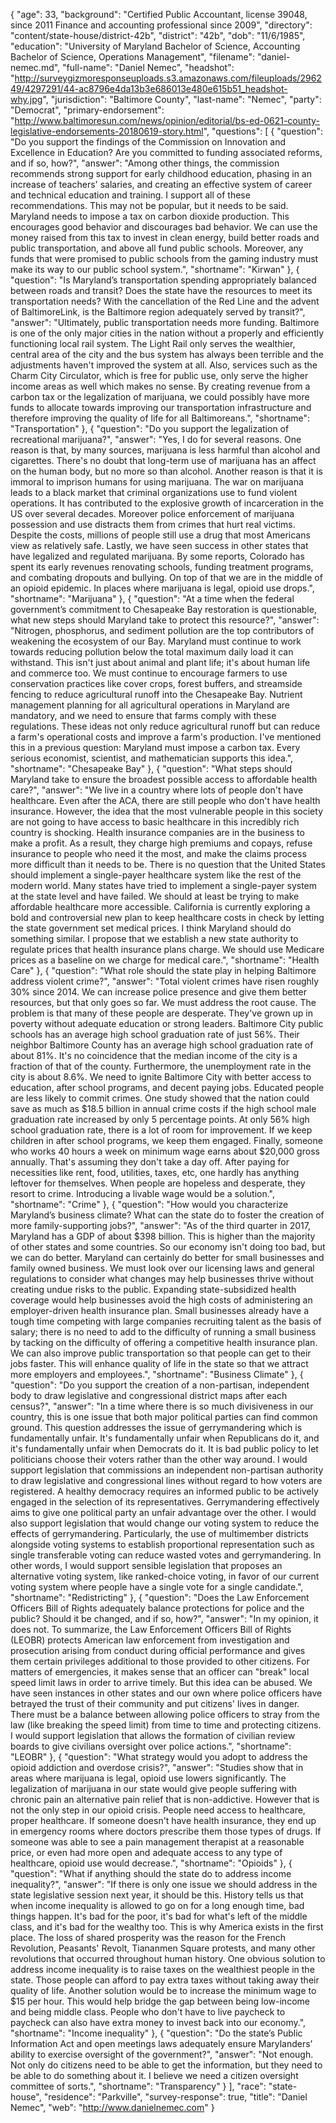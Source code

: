{
  "age": 33,
  "background": "Certified Public Accountant, license 39048, since 2011 Finance and accounting professional since 2009",
  "directory": "content/state-house/district-42b",
  "district": "42b",
  "dob": "11/6/1985",
  "education": "University of Maryland Bachelor of Science, Accounting Bachelor of Science, Operations Management",
  "filename": "daniel-nemec.md",
  "full-name": "Daniel Nemec",
  "headshot": "http://surveygizmoresponseuploads.s3.amazonaws.com/fileuploads/296249/4297291/44-ac8796e4da13b3e686013e480e615b51_headshot-why.jpg",
  "jurisdiction": "Baltimore County",
  "last-name": "Nemec",
  "party": "Democrat",
  "primary-endorsement": "http://www.baltimoresun.com/news/opinion/editorial/bs-ed-0621-county-legislative-endorsements-20180619-story.html",
  "questions": [
    {
      "question": "Do you support the findings of the Commission on Innovation and Excellence in Education? Are you committed to funding associated reforms, and if so, how?",
      "answer": "Among other things, the commission recommends strong support for early childhood education, phasing in an increase of teachers' salaries, and creating an effective system of career and technical education and training. I support all of these recommendations.   This may not be popular, but it needs to be said. Maryland needs to impose a tax on carbon dioxide production. This encourages good behavior and discourages bad behavior. We can use the money raised from this tax to invest in clean energy, build better roads and public transportation, and above all fund public schools. Moreover, any funds that were promised to public schools from the gaming industry must make its way to our public school system.",
      "shortname": "Kirwan"
    },
    {
      "question": "Is Maryland’s transportation spending appropriately balanced between roads and transit? Does the state have the resources to meet its transportation needs? With the cancellation of the Red Line and the advent of BaltimoreLink, is the Baltimore region adequately served by transit?",
      "answer": "Ultimately, public transportation needs more funding.  Baltimore is one of the only major cities in the nation without a properly and efficiently functioning local rail system. The Light Rail only serves the wealthier, central area of the city and the bus system has always been terrible and the adjustments haven't improved the system at all. Also, services such as the Charm City Circulator, which is free for public use, only serve the higher income areas as well which makes no sense. By creating revenue from a carbon tax or the legalization of marijuana, we could possibly have more funds to allocate towards improving our transportation infrastructure and therefore improving the quality of life for all Baltimoreans.",
      "shortname": "Transportation"
    },
    {
      "question": "Do you support the legalization of recreational marijuana?",
      "answer": "Yes, I do for several reasons. One reason is that, by many sources, marijuana is less harmful than alcohol and cigarettes. There's no doubt that long-term use of marijuana has an affect on the human body, but no more so than alcohol.  Another reason is that it is immoral to imprison humans for using marijuana. The war on marijuana leads to a black market that criminal organizations use to fund violent operations. It has contributed to the explosive growth of incarceration in the US over several decades. Moreover police enforcement of marijuana possession and use distracts them from crimes that hurt real victims. Despite the costs, millions of people still use a drug that most Americans view as relatively safe.   Lastly, we have seen success in other states that have legalized and regulated marijuana. By some reports, Colorado has spent its early revenues renovating schools, funding treatment programs, and combating dropouts and bullying. On top of that we are in the middle of an opioid epidemic. In places where marijuana is legal, opioid use drops.",
      "shortname": "Marijuana"
    },
    {
      "question": "At a time when the federal government’s commitment to Chesapeake Bay restoration is questionable, what new steps should Maryland take to protect this resource?",
      "answer": "Nitrogen, phosphorus, and sediment pollution are the top contributors of weakening the ecosystem of our Bay. Maryland must continue to work towards reducing pollution below the total maximum daily load it can withstand. This isn't just about animal and plant life; it's about human life and commerce too.   We must continue to encourage farmers to use conservation practices like cover crops, forest buffers, and streamside fencing to reduce agricultural runoff into the Chesapeake Bay. Nutrient management planning for all agricultural operations in Maryland are mandatory, and we need to ensure that farms comply with these regulations. These ideas not only reduce agricultural runoff but can reduce a farm's operational costs and improve a farm's production.  I've mentioned this in a previous question: Maryland must impose a carbon tax. Every serious economist, scientist, and mathematician supports this idea.",
      "shortname": "Chesapeake Bay"
    },
    {
      "question": "What steps should Maryland take to ensure the broadest possible access to affordable health care?",
      "answer": "We live in a country where lots of people don't have healthcare. Even after the ACA, there are still people who don't have health insurance. However, the idea that the most vulnerable people in this society are not going to have access to basic healthcare in this incredibly rich country is shocking. Health insurance companies are in the business to make a profit. As a result, they charge high premiums and copays, refuse insurance to people who need it the most, and make the claims process more difficult than it needs to be. There is no question that the United States should implement a single-payer healthcare system like the rest of the modern world.  Many states have tried to implement a single-payer system at the state level and have failed. We should at least be trying to make affordable healthcare more accessible. California is currently exploring a bold and controversial new plan to keep healthcare costs in check by letting the state government set medical prices. I think Maryland should do something similar. I propose that we establish a new state authority to regulate prices that health insurance plans charge. We should use Medicare prices as a baseline on we charge for medical care.",
      "shortname": "Health Care"
    },
    {
      "question": "What role should the state play in helping Baltimore address violent crime?",
      "answer": "Total violent crimes have risen roughly 30% since 2014. We can increase police presence and give them better resources, but that only goes so far. We must address the root cause. The problem is that many of these people are desperate. They've grown up in poverty without adequate education or strong leaders. Baltimore City public schools has an average high school graduation rate of just 56%. Their neighbor Baltimore County has an average high school graduation rate of about 81%. It's no coincidence that the median income of the city is a fraction of that of the county. Furthermore, the unemployment rate in the city is about 8.6%.  We need to ignite Baltimore City with better access to education, after school programs, and decent paying jobs. Educated people are less likely to commit crimes. One study showed that the nation could save as much as $18.5 billion in annual crime costs if the high school male graduation rate increased by only 5 percentage points. At only 56% high school graduation rate, there is a lot of room for improvement. If we keep children in after school programs, we keep them engaged. Finally, someone who works 40 hours a week on minimum wage earns about $20,000 gross annually. That's assuming they don't take a day off. After paying for necessities like rent, food, utilities, taxes, etc, one hardly has anything leftover for themselves. When people are hopeless and desperate, they resort to crime. Introducing a livable wage would be a solution.",
      "shortname": "Crime"
    },
    {
      "question": "How would you characterize Maryland’s business climate? What can the state do to foster the creation of more family-supporting jobs?",
      "answer": "As of the third quarter in 2017, Maryland has a GDP of about $398 billion. This is higher than the majority of other states and some countries. So our economy isn't doing too bad, but we can do better.  Maryland can certainly do better for small businesses and family owned business. We must look over our licensing laws and general regulations to consider what changes may help businesses thrive without creating undue risks to the public. Expanding state-subsidized health coverage would help businesses avoid the high costs of administering an employer-driven health insurance plan. Small businesses already have a tough time competing with large companies recruiting talent as the basis of salary; there is no need to add to the difficulty of running a small business by tacking on the difficulty of offering a competitive health insurance plan. We can also improve public transportation so that people can get to their jobs faster. This will enhance quality of life in the state so that we attract more employers and employees.",
      "shortname": "Business Climate"
    },
    {
      "question": "Do you support the creation of a non-partisan, independent body to draw legislative and congressional district maps after each census?",
      "answer": "In a time where there is so much divisiveness in our country, this is one issue that both major political parties can find common ground. This question addresses the issue of gerrymandering which is fundamentally unfair. It's fundamentally unfair when Republicans do it, and it's fundamentally unfair when Democrats do it. It is bad public policy to let politicians choose their voters rather than the other way around.  I would support legislation that commissions an independent non-partisan authority to draw legislative and congressional lines without regard to how voters are registered. A healthy democracy requires an informed public to be actively engaged in the selection of its representatives. Gerrymandering effectively aims to give one political party an unfair advantage over the other.  I would also support legislation that would change our voting system to reduce the effects of gerrymandering. Particularly, the use of multimember districts alongside voting systems to establish proportional representation such as single transferable voting can reduce wasted votes and gerrymandering. In other words, I would support sensible legislation that proposes an alternative voting system, like ranked-choice voting, in favor of our current voting system where people have a single vote for a single candidate.",
      "shortname": "Redistricting"
    },
    {
      "question": "Does the Law Enforcement Officers Bill of Rights adequately balance protections for police and the public? Should it be changed, and if so, how?",
      "answer": "In my opinion, it does not. To summarize, the Law Enforcement Officers Bill of Rights (LEOBR) protects American law enforcement from investigation and prosecution arising from conduct during official performance and gives them certain privileges additional to those provided to other citizens. For matters of emergencies, it makes sense that an officer can \"break\" local speed limit laws in order to arrive timely. But this idea can be abused. We have seen instances in other states and our own where police officers have betrayed the trust of their community and put citizens' lives in danger. There must be a balance between allowing police officers to stray from the law (like breaking the speed limit) from time to time and protecting citizens.   I would support legislation that allows the formation of civilian review boards to give civilians oversight over police actions.",
      "shortname": "LEOBR"
    },
    {
      "question": "What strategy would you adopt to address the opioid addiction and overdose crisis?",
      "answer": "Studies show that in areas where marijuana is legal, opioid use lowers significantly. The legalization of marijuana in our state would give people suffering with chronic pain an alternative pain relief that is non-addictive. However that is not the only step in our opioid crisis.  People need access to healthcare, proper healthcare.  If someone doesn't have health insurance, they end up in emergency rooms where doctors prescribe them those types of drugs.  If someone was able to see a pain management therapist at a reasonable price, or even had more open and adequate access to any type of healthcare, opioid use would decrease.",
      "shortname": "Opioids"
    },
    {
      "question": "What if anything should the state do to address income inequality?",
      "answer": "If there is only one issue we should address in the state legislative session next year, it should be this. History tells us that when income inequality is allowed to go on for a long enough time, bad things happen. It's bad for the poor, it's bad for what's left of the middle class, and it's bad for the wealthy too. This is why America exists in the first place. The loss of shared prosperity was the reason for the French Revolution, Peasants' Revolt, Tiananmen Square protests, and many other revolutions that occurred throughout human history.   One obvious solution to address income inequality is to raise taxes on the wealthiest people in the state. Those people can afford to pay extra taxes without taking away their quality of life. Another solution would be to increase the minimum wage to $15 per hour. This would help bridge the gap between being low-income and being middle class. People who don't have to live paycheck to paycheck can also have extra money to invest back into our economy.",
      "shortname": "Income inequality"
    },
    {
      "question": "Do the state’s Public Information Act and open meetings laws adequately ensure Marylanders’ ability to exercise oversight of the government?",
      "answer": "Not enough. Not only do citizens need to be able to get the information, but they need to be able to do something about it. I believe we need a citizen oversight committee of sorts.",
      "shortname": "Transparency"
    }
  ],
  "race": "state-house",
  "residence": "Parkville",
  "survey-response": true,
  "title": "Daniel Nemec",
  "web": "http://www.danielnemec.com"
}
